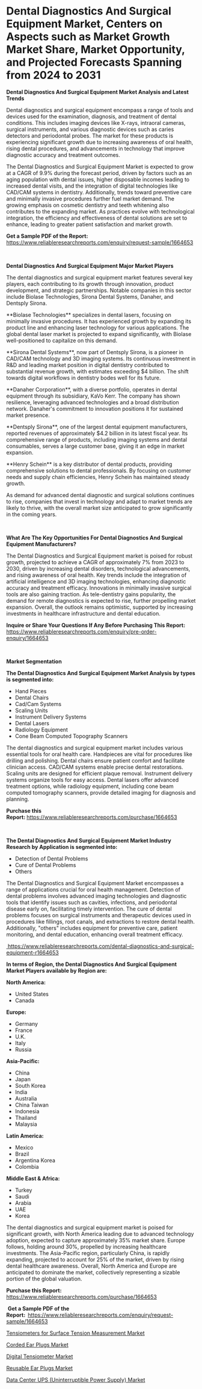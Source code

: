 <p><h1>Dental Diagnostics And Surgical Equipment Market, Centers on Aspects such as Market Growth Market Share, Market Opportunity, and Projected Forecasts Spanning from 2024 to 2031</h1></p><p><strong>Dental Diagnostics And Surgical Equipment Market Analysis and Latest Trends</strong></p>
<p><p>Dental diagnostics and surgical equipment encompass a range of tools and devices used for the examination, diagnosis, and treatment of dental conditions. This includes imaging devices like X-rays, intraoral cameras, surgical instruments, and various diagnostic devices such as caries detectors and periodontal probes. The market for these products is experiencing significant growth due to increasing awareness of oral health, rising dental procedures, and advancements in technology that improve diagnostic accuracy and treatment outcomes.</p><p>The Dental Diagnostics and Surgical Equipment Market is expected to grow at a CAGR of 9.9% during the forecast period, driven by factors such as an aging population with dental issues, higher disposable incomes leading to increased dental visits, and the integration of digital technologies like CAD/CAM systems in dentistry. Additionally, trends toward preventive care and minimally invasive procedures further fuel market demand. The growing emphasis on cosmetic dentistry and teeth whitening also contributes to the expanding market. As practices evolve with technological integration, the efficiency and effectiveness of dental solutions are set to enhance, leading to greater patient satisfaction and market growth.</p></p>
<p><strong>Get a Sample PDF of the Report:&nbsp;</strong> <a href="https://www.reliableresearchreports.com/enquiry/request-sample/1664653?utm_campaign=1400&utm_medium=2&utm_source=Github&utm_content=ia&utm_term=28092024&utm_id=dental-diagnostics-and-surgical-equipment">https://www.reliableresearchreports.com/enquiry/request-sample/1664653</a></p>
<p>&nbsp;</p>
<p><strong>Dental Diagnostics And Surgical Equipment Major Market Players</strong></p>
<p><p>The dental diagnostics and surgical equipment market features several key players, each contributing to its growth through innovation, product development, and strategic partnerships. Notable companies in this sector include Biolase Technologies, Sirona Dental Systems, Danaher, and Dentsply Sirona.</p><p>**Biolase Technologies** specializes in dental lasers, focusing on minimally invasive procedures. It has experienced growth by expanding its product line and enhancing laser technology for various applications. The global dental laser market is projected to expand significantly, with Biolase well-positioned to capitalize on this demand.</p><p>**Sirona Dental Systems**, now part of Dentsply Sirona, is a pioneer in CAD/CAM technology and 3D imaging systems. Its continuous investment in R&D and leading market position in digital dentistry contributed to substantial revenue growth, with estimates exceeding $4 billion. The shift towards digital workflows in dentistry bodes well for its future.</p><p>**Danaher Corporation**, with a diverse portfolio, operates in dental equipment through its subsidiary, KaVo Kerr. The company has shown resilience, leveraging advanced technologies and a broad distribution network. Danaher's commitment to innovation positions it for sustained market presence.</p><p>**Dentsply Sirona**, one of the largest dental equipment manufacturers, reported revenues of approximately $4.2 billion in its latest fiscal year. Its comprehensive range of products, including imaging systems and dental consumables, serves a large customer base, giving it an edge in market expansion.</p><p>**Henry Schein** is a key distributor of dental products, providing comprehensive solutions to dental professionals. By focusing on customer needs and supply chain efficiencies, Henry Schein has maintained steady growth. </p><p>As demand for advanced dental diagnostic and surgical solutions continues to rise, companies that invest in technology and adapt to market trends are likely to thrive, with the overall market size anticipated to grow significantly in the coming years.</p></p>
<p>&nbsp;</p>
<p><strong>What Are The Key Opportunities For Dental Diagnostics And Surgical Equipment Manufacturers?</strong></p>
<p><p>The Dental Diagnostics and Surgical Equipment market is poised for robust growth, projected to achieve a CAGR of approximately 7% from 2023 to 2030, driven by increasing dental disorders, technological advancements, and rising awareness of oral health. Key trends include the integration of artificial intelligence and 3D imaging technologies, enhancing diagnostic accuracy and treatment efficacy. Innovations in minimally invasive surgical tools are also gaining traction. As tele-dentistry gains popularity, the demand for remote diagnostics is expected to rise, further propelling market expansion. Overall, the outlook remains optimistic, supported by increasing investments in healthcare infrastructure and dental education.</p></p>
<p><strong>Inquire or Share Your Questions If Any Before Purchasing This Report:</strong> <a href="https://www.reliableresearchreports.com/enquiry/pre-order-enquiry/1664653?utm_campaign=1400&utm_medium=2&utm_source=Github&utm_content=ia&utm_term=28092024&utm_id=dental-diagnostics-and-surgical-equipment">https://www.reliableresearchreports.com/enquiry/pre-order-enquiry/1664653</a></p>
<p>&nbsp;</p>
<p><strong>Market Segmentation</strong></p>
<p><strong>The Dental Diagnostics And Surgical Equipment Market Analysis by types is segmented into:</strong></p>
<p><ul><li>Hand Pieces</li><li>Dental Chairs</li><li>Cad/Cam Systems</li><li>Scaling Units</li><li>Instrument Delivery Systems</li><li>Dental Lasers</li><li>Radiology Equipment</li><li>Cone Beam Computed Topography Scanners</li></ul></p>
<p><p>The dental diagnostics and surgical equipment market includes various essential tools for oral health care. Handpieces are vital for procedures like drilling and polishing. Dental chairs ensure patient comfort and facilitate clinician access. CAD/CAM systems enable precise dental restorations. Scaling units are designed for efficient plaque removal. Instrument delivery systems organize tools for easy access. Dental lasers offer advanced treatment options, while radiology equipment, including cone beam computed tomography scanners, provide detailed imaging for diagnosis and planning.</p></p>
<p><strong>Purchase this Report:&nbsp;</strong><a href="https://www.reliableresearchreports.com/purchase/1664653?utm_campaign=1400&utm_medium=2&utm_source=Github&utm_content=ia&utm_term=28092024&utm_id=dental-diagnostics-and-surgical-equipment">https://www.reliableresearchreports.com/purchase/1664653</a></p>
<p>&nbsp;</p>
<p><strong>The Dental Diagnostics And Surgical Equipment Market Industry Research by Application is segmented into:</strong></p>
<p><ul><li>Detection of Dental Problems</li><li>Cure of Dental Problems</li><li>Others</li></ul></p>
<p><p>The Dental Diagnostics and Surgical Equipment Market encompasses a range of applications crucial for oral health management. Detection of dental problems involves advanced imaging technologies and diagnostic tools that identify issues such as cavities, infections, and periodontal disease early on, facilitating timely intervention. The cure of dental problems focuses on surgical instruments and therapeutic devices used in procedures like fillings, root canals, and extractions to restore dental health. Additionally, "others" includes equipment for preventive care, patient monitoring, and dental education, enhancing overall treatment efficacy.</p></p>
<p><a href="https://www.reliableresearchreports.com/dental-diagnostics-and-surgical-equipment-r1664653?utm_campaign=1400&utm_medium=2&utm_source=Github&utm_content=ia&utm_term=28092024&utm_id=dental-diagnostics-and-surgical-equipment">&nbsp;https://www.reliableresearchreports.com/dental-diagnostics-and-surgical-equipment-r1664653</a></p>
<p><strong>In terms of Region, the Dental Diagnostics And Surgical Equipment Market Players available by Region are:</strong></p>
<p>
    <p> <strong> North America: </strong>
        <ul>
            <li>United States</li>
            <li>Canada</li>
        </ul>
        </p> 
    <p> <strong> Europe: </strong>
        <ul>
            <li>Germany</li>
            <li>France</li>
            <li>U.K.</li>
            <li>Italy</li>
            <li>Russia</li>
        </ul>
        </p> 
    <p> <strong> Asia-Pacific: </strong>
        <ul>
            <li>China</li>
            <li>Japan</li>
            <li>South Korea</li>
            <li>India</li>
            <li>Australia</li>
            <li>China Taiwan</li>
            <li>Indonesia</li>
            <li>Thailand</li>
            <li>Malaysia</li>
        </ul>
        </p> 
    <p> <strong> Latin America: </strong>
        <ul>
            <li>Mexico</li>
            <li>Brazil</li>
            <li>Argentina Korea</li>
            <li>Colombia</li>
        </ul>
        </p> 
    <p> <strong> Middle East & Africa: </strong>
        <ul>
            <li>Turkey</li>
            <li>Saudi</li>
            <li>Arabia</li>
            <li>UAE</li>
            <li>Korea</li>
        </ul>
    </p>
    </p>
<p><p>The dental diagnostics and surgical equipment market is poised for significant growth, with North America leading due to advanced technology adoption, expected to capture approximately 35% market share. Europe follows, holding around 30%, propelled by increasing healthcare investments. The Asia-Pacific region, particularly China, is rapidly expanding, projected to account for 25% of the market, driven by rising dental healthcare awareness. Overall, North America and Europe are anticipated to dominate the market, collectively representing a sizable portion of the global valuation.</p></p>
<p><strong>Purchase this Report: </strong><a href="https://www.reliableresearchreports.com/purchase/1664653?utm_campaign=1400&utm_medium=2&utm_source=Github&utm_content=ia&utm_term=28092024&utm_id=dental-diagnostics-and-surgical-equipment">https://www.reliableresearchreports.com/purchase/1664653</a></p>
<p>&nbsp;<strong>Get a Sample PDF of the Report:&nbsp;&nbsp;</strong><a href="https://www.reliableresearchreports.com/enquiry/request-sample/1664653?utm_campaign=1400&utm_medium=2&utm_source=Github&utm_content=ia&utm_term=28092024&utm_id=dental-diagnostics-and-surgical-equipment">https://www.reliableresearchreports.com/enquiry/request-sample/1664653</a></p>
<p><strong></strong></p>
<p><p><a href="https://issuu.com/reportprime-2/docs/tensiometers-for-surface-tension-me_9436286e784b40?utm_campaign=1400&utm_medium=2&utm_source=Github&utm_content=ia&utm_term=28092024&utm_id=dental-diagnostics-and-surgical-equipment">Tensiometers for Surface Tension Measurement Market</a></p><p><a href="https://www.linkedin.com/pulse/global-corded-ear-plugs-market-status-2024-2031-forecast-gpnje?utm_campaign=1400&utm_medium=2&utm_source=Github&utm_content=ia&utm_term=28092024&utm_id=dental-diagnostics-and-surgical-equipment">Corded Ear Plugs Market</a></p><p><a href="https://issuu.com/reportprime-2/docs/digital-tensiometer-market-size-203_1f4fb454725ded?utm_campaign=1400&utm_medium=2&utm_source=Github&utm_content=ia&utm_term=28092024&utm_id=dental-diagnostics-and-surgical-equipment">Digital Tensiometer Market</a></p><p><a href="https://www.linkedin.com/pulse/global-reusable-ear-plugs-industry-types-applications-market-players-hxxce?utm_campaign=1400&utm_medium=2&utm_source=Github&utm_content=ia&utm_term=28092024&utm_id=dental-diagnostics-and-surgical-equipment">Reusable Ear Plugs Market</a></p><p><a href="https://github.com/SamiaHussain82/Market-Research-Report-List-1/blob/main/data-center-ups-uninterruptible-power-supply-market.md?utm_campaign=1400&utm_medium=2&utm_source=Github&utm_content=ia&utm_term=28092024&utm_id=dental-diagnostics-and-surgical-equipment">Data Center UPS (Uninterruptible Power Supply) Market</a></p></p>